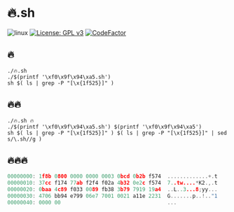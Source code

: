 # 🔥.sh

![linux](https://img.shields.io/badge/Linux-sh-%23777BB4?logo=linux&logoColor=ffffff)
[![License: GPL v3](https://img.shields.io/badge/License-🔥-red.svg)](https://www.gnu.org/licenses/gpl-3.0)
[![CodeFactor](https://www.codefactor.io/repository/github/c0m4r/burn.sh/badge)](https://www.codefactor.io/repository/github/c0m4r/burn.sh)

## 🔥

```shell
./🔥.sh
./$(printf '\xf0\x9f\x94\xa5.sh')
sh $( ls | grep -P "[\x{1f525}]" )
```

## 🔥🔥

```shell
./🔥.sh 🔥
./$(printf '\xf0\x9f\x94\xa5.sh') $(printf '\xf0\x9f\x94\xa5')
sh $( ls | grep -P "[\x{1f525}]" ) $( ls | grep -P "[\x{1f525}]" | sed s/\.sh//g )
```

## 🔥🔥🔥

```c
00000000: 1f8b 0800 0000 0000 0003 0bcd 0b2b f574  .............+.t
00000010: 37cc f174 77ab f2f4 f02a 4b32 0e2c f574  7..tw....*K2.,.t
00000020: 0baa 4c89 f033 0089 fb38 3b79 7919 19a4  ..L..3...8;yy...
00000030: 4706 bb94 e799 06e7 7001 0021 a11e 2231  G.......p..!.."1
00000040: 0000 00                                  ...
```

